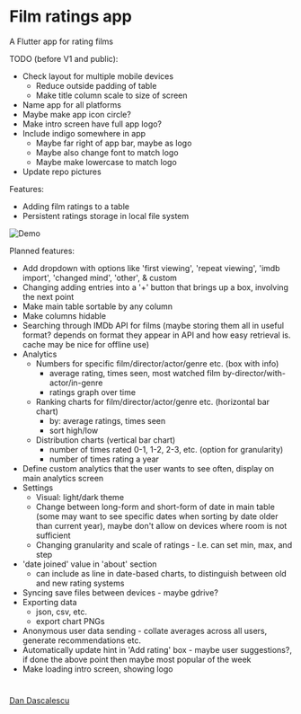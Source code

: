 # Film ratings app
A Flutter app for rating films

TODO (before V1 and public):
 - Check layout for multiple mobile devices
   - Reduce outside padding of table
   - Make title column scale to size of screen
 - Name app for all platforms
 - Maybe make app icon circle?
 - Make intro screen have full app logo?
 - Include indigo somewhere in app
   - Maybe far right of app bar, maybe as logo
   - Maybe also change font to match logo
   - Maybe make lowercase to match logo
 - Update repo pictures

Features:
 - Adding film ratings to a table
 - Persistent ratings storage in local file system

![Demo](../assets/assets/windows_main.png?raw=true)

Planned features:
 - Add dropdown with options like 'first viewing', 'repeat viewing', 'imdb import', 'changed mind', 'other', & custom
 - Changing adding entries into a '+' button that brings up a box, involving the next point
 - Make main table sortable by any column
 - Make columns hidable
 - Searching through IMDb API for films (maybe storing them all in useful format? depends on format they appear in API and how easy retrieval is. cache may be nice for offline use)
 - Analytics
   - Numbers for specific film/director/actor/genre etc. (box with info)
     - average rating, times seen, most watched film by-director/with-actor/in-genre
     - ratings graph over time
   - Ranking charts for film/director/actor/genre etc. (horizontal bar chart)
     - by: average ratings, times seen
     - sort high/low
   - Distribution charts (vertical bar chart)
     - number of times rated 0-1, 1-2, 2-3, etc. (option for granularity)
     - number of times rating a year
 - Define custom analytics that the user wants to see often, display on main analytics screen
 - Settings
   - Visual: light/dark theme
   - Change between long-form and short-form of date in main table (some may want to see specific dates when sorting by date older than current year), maybe don't allow on devices where room is not sufficient
   - Changing granularity and scale of ratings - I.e. can set min, max, and step
 - 'date joined' value in 'about' section
   - can include as line in date-based charts, to distinguish between old and new rating systems
 - Syncing save files between devices - maybe gdrive?
 - Exporting data
   - json, csv, etc.
   - export chart PNGs
 - Anonymous user data sending - collate averages across all users, generate recommendations etc.
 - Automatically update hint in 'Add rating' box - maybe user suggestions?, if done the above point then maybe most popular of the week
 - Make loading intro screen, showing logo
 
#
[Dan Dascalescu](https://github.com/ddascalescu)
